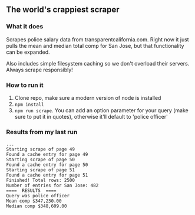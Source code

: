 ## The world's crappiest scraper

### What it does

Scrapes police salary data from transparentcalifornia.com.  Right now it just pulls the mean and median total comp for San Jose, but that functionality can be expanded.

Also includes simple filesystem caching so we don't overload their servers. Always scrape responsibly!

### How to run it

1. Clone repo, make sure a modern version of node is installed
2. `npm install`
3. `npm run scrape`. You can add an option parameter for your query (make sure to put it in quotes), otherwise it'll default to 'police officer'

### Results from my last run

```
...
Starting scrape of page 49
Found a cache entry for page 49
Starting scrape of page 50
Found a cache entry for page 50
Starting scrape of page 51
Found a cache entry for page 51
Finished! Total rows: 2500
Number of entries for San Jose: 482
====  RESULTS  ====
Query was police officer
Mean comp $347,230.00
Median comp $348,609.00
```
